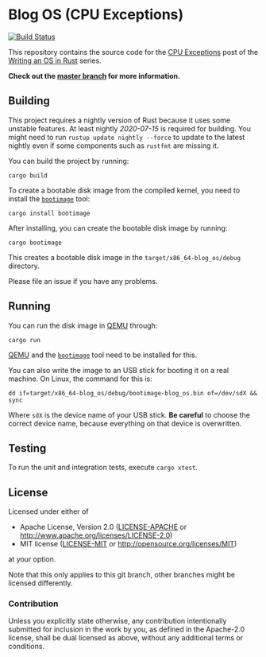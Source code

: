 # Blog OS (CPU Exceptions)

[![Build Status](https://github.com/phil-opp/blog_os/workflows/Build%20Code/badge.svg?branch=post-05)](https://github.com/phil-opp/blog_os/actions?query=workflow%3A%22Build+Code%22+branch%3Apost-05)

This repository contains the source code for the [CPU Exceptions][post] post of the [Writing an OS in Rust](https://os.phil-opp.com) series.

[post]: https://os.phil-opp.com/cpu-exceptions/

**Check out the [master branch](https://github.com/phil-opp/blog_os) for more information.**

## Building

This project requires a nightly version of Rust because it uses some unstable features. At least nightly _2020-07-15_ is required for building. You might need to run `rustup update nightly --force` to update to the latest nightly even if some components such as `rustfmt` are missing it.

You can build the project by running:

```
cargo build
```

To create a bootable disk image from the compiled kernel, you need to install the [`bootimage`] tool:

[`bootimage`]: https://github.com/rust-osdev/bootimage

```
cargo install bootimage
```

After installing, you can create the bootable disk image by running:

```
cargo bootimage
```

This creates a bootable disk image in the `target/x86_64-blog_os/debug` directory.

Please file an issue if you have any problems.

## Running

You can run the disk image in [QEMU] through:

[QEMU]: https://www.qemu.org/

```
cargo run
```

[QEMU] and the [`bootimage`] tool need to be installed for this.

You can also write the image to an USB stick for booting it on a real machine. On Linux, the command for this is:

```
dd if=target/x86_64-blog_os/debug/bootimage-blog_os.bin of=/dev/sdX && sync
```

Where `sdX` is the device name of your USB stick. **Be careful** to choose the correct device name, because everything on that device is overwritten.

## Testing

To run the unit and integration tests, execute `cargo xtest`.

## License

Licensed under either of

- Apache License, Version 2.0 ([LICENSE-APACHE](LICENSE-APACHE) or
  http://www.apache.org/licenses/LICENSE-2.0)
- MIT license ([LICENSE-MIT](LICENSE-MIT) or http://opensource.org/licenses/MIT)

at your option.

Note that this only applies to this git branch, other branches might be licensed differently.

### Contribution

Unless you explicitly state otherwise, any contribution intentionally submitted for inclusion in the work by you, as defined in the Apache-2.0 license, shall be dual licensed as above, without any additional terms or conditions.
